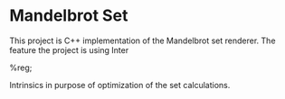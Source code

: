 # Mandelbrot Set

This project is C++ implementation of the Mandelbrot set renderer. The feature the project is using Inter<p>%reg;</p> Intrinsics in purpose of optimization of the set calculations.
